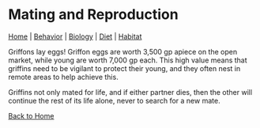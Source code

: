 # Mating and Reproduction

[Home](index.md) |
[Behavior](behavior.md) |
[Biology](biology.md) |
[Diet](diet.md) |
[Habitat](habitat.md)

Griffons lay eggs! Griffon eggs are worth 3,500 gp apiece on the open market, while young are worth 7,000 gp each. This high value means that griffins need to be vigilant to protect their young, and they often nest in remote areas to help achieve this.

Griffins not only mated for life, and if either partner dies, then the other will continue the rest of its life alone, never to search for a new mate.

[Back to Home](index.md)

